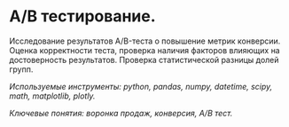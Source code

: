 # A/B тестирование.

Исследование результатов A/B-теста о повышение метрик конверсии. Оценка корректности теста, проверка наличия факторов влияющих на достоверность результатов. Проверка статистической разницы долей групп.

*Используемые инструменты: python, pandas, numpy, datetime, scipy, math, matplotlib, plotly.*

*Ключевые понятия: воронка продаж, конверсия, A/B тест.*
